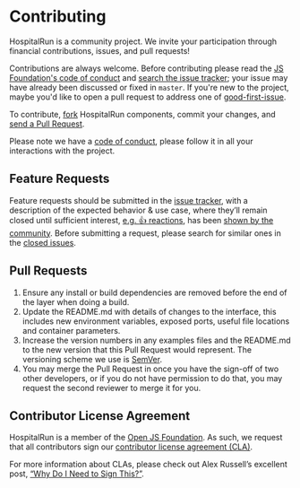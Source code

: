 # Contributing

HospitalRun is a community project. We invite your participation through
financial contributions, issues, and pull requests!

Contributions are always welcome. Before contributing please read the [JS Foundation's
code of conduct](https://js.foundation/community/code-of-conduct) and
[search the issue tracker](https://github.com/HospitalRun/hospitalrun-frontend/issues); your issue
may have already been discussed or fixed in `master`. If you're new to the project,
maybe you'd like to open a pull request to address one of [good-first-issue](https://github.com/HospitalRun/hospitalrun-frontend/issues?q=is%3Aissue+is%3Aopen+label%3A%22good+first+issue%22).

To contribute,
[fork](https://help.github.com/articles/fork-a-repo/) HospitalRun components, commit your changes, and [send a Pull Request](https://help.github.com/articles/using-pull-requests/).

Please note we have a [code of conduct](https://github.com/HospitalRun/hospitalrun-frontend/blob/master/.github/CODE_OF_CONDUCT.md), please follow it in all your interactions with the project.

## Feature Requests

Feature requests should be submitted in the
[issue tracker](https://github.com/HospitalRun/hospitalrun-frontend/issues), with a description of
the expected behavior & use case, where they’ll remain closed until sufficient interest,
[e.g. :+1: reactions](https://help.github.com/articles/about-discussions-in-issues-and-pull-requests/),
has been [shown by the community](https://github.com/HospitalRun/hospitalrun-frontend/issues?q=label%3A%22votes+needed%22+sort%3Areactions-%2B1-desc).
Before submitting a request, please search for similar ones in the
[closed issues](https://github.com/HospitalRun/hospitalrun-frontend/issues?q=is%3Aissue+is%3Aclosed+label%3Aenhancement).

## Pull Requests

1. Ensure any install or build dependencies are removed before the end of the layer when doing a
   build.
2. Update the README.md with details of changes to the interface, this includes new environment
   variables, exposed ports, useful file locations and container parameters.
3. Increase the version numbers in any examples files and the README.md to the new version that this
   Pull Request would represent. The versioning scheme we use is [SemVer](http://semver.org/).
4. You may merge the Pull Request in once you have the sign-off of two other developers, or if you
   do not have permission to do that, you may request the second reviewer to merge it for you.

## Contributor License Agreement

HospitalRun is a member of the [Open JS Foundation](https://openjsf.org/).
As such, we request that all contributors sign our
[contributor license agreement (CLA)](https://js.foundation/CLA/).

For more information about CLAs, please check out Alex Russell’s excellent post,
[“Why Do I Need to Sign This?”](https://infrequently.org/2008/06/why-do-i-need-to-sign-this/).
